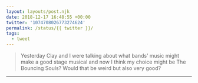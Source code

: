 ```yaml
---
layout: layouts/post.njk
date: 2018-12-17 16:48:55 +00:00
twitter: '1074708026773274624'
permalink: /status/{{ twitter }}/
tags: 
  - tweet
---
```


> Yesterday Clay and I were talking about what bands’ music might make a good stage musical and now I think my choice might be The Bouncing Souls? Would that be weird but also very good?

---
